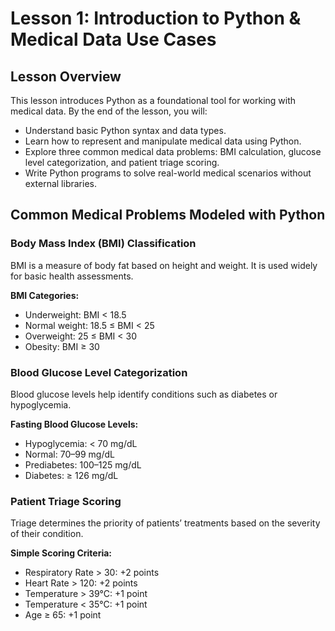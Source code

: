 # Lesson 1: Introduction to Python & Medical Data Use Cases

## Lesson Overview

This lesson introduces Python as a foundational tool for working with medical data. By the end of the lesson, you will:

- Understand basic Python syntax and data types.
- Learn how to represent and manipulate medical data using Python.
- Explore three common medical data problems: BMI calculation, glucose level categorization, and patient triage scoring.
- Write Python programs to solve real-world medical scenarios without external libraries.

## Common Medical Problems Modeled with Python

### Body Mass Index (BMI) Classification

BMI is a measure of body fat based on height and weight. It is used widely for basic health assessments.

**BMI Categories:**

- Underweight: BMI < 18.5
- Normal weight: 18.5 ≤ BMI < 25
- Overweight: 25 ≤ BMI < 30
- Obesity: BMI ≥ 30

### Blood Glucose Level Categorization

Blood glucose levels help identify conditions such as diabetes or hypoglycemia.

**Fasting Blood Glucose Levels:**

- Hypoglycemia: < 70 mg/dL
- Normal: 70–99 mg/dL
- Prediabetes: 100–125 mg/dL
- Diabetes: ≥ 126 mg/dL

### Patient Triage Scoring

Triage determines the priority of patients’ treatments based on the severity of their condition.

**Simple Scoring Criteria:**

- Respiratory Rate > 30: +2 points
- Heart Rate > 120: +2 points
- Temperature > 39°C: +1 point
- Temperature < 35°C: +1 point
- Age ≥ 65: +1 point
